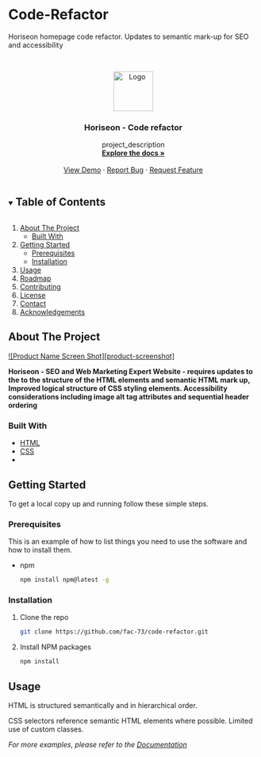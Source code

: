 # Code-Refactor
Horiseon homepage code refactor. Updates to semantic mark-up for SEO and accessibility


<br />
<p align="center">
  <a href="https://github.com/fac-73/Code-Refactor">
    <img src="" alt="Logo" width="80" height="80">
  </a>

  <h3 align="center">Horiseon - Code refactor</h3>

  <p align="center">
    project_description
    <br />
    <a href="https://github.com/fac-73/Code-Refactor"><strong>Explore the docs »</strong></a>
    <br />
    <br />
    <a href="https://fac-73.github.io/Code-Refactor">View Demo</a>
    ·
    <a href="https://github.com/fac-73/Code-Refactor/issues">Report Bug</a>
    ·
    <a href="https://github.com/fac-73/Code-Refactor/issues">Request Feature</a>
  </p>
</p>



<!-- TABLE OF CONTENTS -->
<details open="open">
  <summary><h2 style="display: inline-block">Table of Contents</h2></summary>
  <ol>
    <li>
      <a href="#about-the-project">About The Project</a>
      <ul>
        <li><a href="#built-with">Built With</a></li>
      </ul>
    </li>
    <li>
      <a href="#getting-started">Getting Started</a>
      <ul>
        <li><a href="#prerequisites">Prerequisites</a></li>
        <li><a href="#installation">Installation</a></li>
      </ul>
    </li>
    <li><a href="#usage">Usage</a></li>
    <li><a href="#roadmap">Roadmap</a></li>
    <li><a href="#contributing">Contributing</a></li>
    <li><a href="#license">License</a></li>
    <li><a href="#contact">Contact</a></li>
    <li><a href="#acknowledgements">Acknowledgements</a></li>
  </ol>
</details>


<!-- ABOUT THE PROJECT -->
## About The Project

[![Product Name Screen Shot][product-screenshot]](https://github.com/FAC-73/Code-Refactor/blob/main/assets/images/Horiseon-website.jpg?raw=true)

**Horiseon - SEO and Web Marketing Expert Website - requires updates to the to the structure of the HTML elements and semantic HTML mark up, Improved logical structure of CSS styling elements. Accessibility considerations including image alt tag attributes and sequential header ordering**



### Built With

* [HTML](https://www.w3schools.com/)
* [CSS](https://www.w3schools.com/)
* []()



<!-- GETTING STARTED -->
## Getting Started

To get a local copy up and running follow these simple steps.

### Prerequisites

This is an example of how to list things you need to use the software and how to install them.
* npm
  ```sh
  npm install npm@latest -g
  ```

### Installation

1. Clone the repo
   ```sh
   git clone https://github.com/fac-73/code-refactor.git
   ```
2. Install NPM packages
   ```sh
   npm install
   ```


<!-- USAGE EXAMPLES -->
## Usage

HTML is structured semantically and in hierarchical order. 


CSS selectors reference semantic HTML elements where possible. Limited use of custom classes. 

_For more examples, please refer to the [Documentation](https://example.com)_